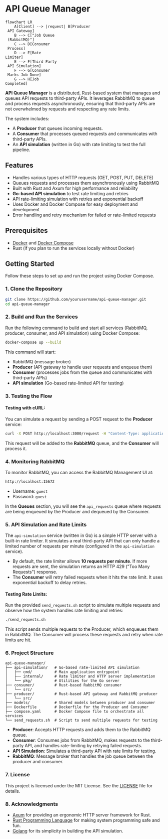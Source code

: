 # API Queue Manager

```mermaid
flowchart LR
    A[Client] --> |request| B[Producer
 API Gateway]
    B --> C["Job Queue
 (RabbitMQ)"]
    C --> D[Consumer
 Process]
    D --> E[Rate
Limiter]
    E --> F[Third Party
 API Simulation]
    F --> G[Consumer
 Marks Job Done]
    G --> H[Job
Completed]
```

**API Queue Manager** is a distributed, Rust-based system that manages and queues API requests to third-party APIs. It leverages RabbitMQ to queue and process requests asynchronously, ensuring that third-party APIs are not overwhelmed by requests and respecting any rate limits.

The system includes:

- A **Producer** that queues incoming requests.
- A **Consumer** that processes queued requests and communicates with third-party APIs.
- An **API simulation** (written in Go) with rate limiting to test the full pipeline.

## Features

- Handles various types of HTTP requests (GET, POST, PUT, DELETE)
- Queues requests and processes them asynchronously using RabbitMQ
- Built with Rust and Axum for high performance and reliability
- **Go-based API simulation** to test rate limiting and retries
- API rate-limiting simulation with retries and exponential backoff
- Uses Docker and Docker Compose for easy deployment and development
- Error handling and retry mechanism for failed or rate-limited requests

## Prerequisites

- [Docker](https://docs.docker.com/get-docker/) and [Docker Compose](https://docs.docker.com/compose/install/)
- Rust (if you plan to run the services locally without Docker)

## Getting Started

Follow these steps to set up and run the project using Docker Compose.

### 1. Clone the Repository

```bash
git clone https://github.com/yourusername/api-queue-manager.git
cd api-queue-manager
```

### 2. Build and Run the Services

Run the following command to build and start all services (RabbitMQ, producer, consumer, and API simulation) using Docker Compose:

```bash
docker-compose up --build
```

This command will start:

- RabbitMQ (message broker)
- **Producer** (API gateway to handle user requests and enqueue them)
- **Consumer** (processes jobs from the queue and communicates with third-party APIs)
- **API simulation** (Go-based rate-limited API for testing)

### 3. Testing the Flow

#### Testing with cURL:

You can simulate a request by sending a POST request to the **Producer** service:

```bash
curl -X POST http://localhost:3000/request -H "Content-Type: application/json" -d '{"method": "GET", "endpoint": "http://api-simulation:8080/", "payload": null}'
```

This request will be added to the **RabbitMQ** queue, and the **Consumer** will process it.

### 4. Monitoring RabbitMQ

To monitor RabbitMQ, you can access the RabbitMQ Management UI at:

```bash
http://localhost:15672
```

- Username: `guest`
- Password: `guest`

In the **Queues** section, you will see the `api_requests` queue where requests are being enqueued by the Producer and dequeued by the Consumer.

### 5. API Simulation and Rate Limits

The `api-simulation` service (written in Go) is a simple HTTP server with a built-in rate limiter. It simulates a real third-party API that can only handle a limited number of requests per minute (configured in the `api-simulation` service).

- By default, the rate limiter allows **10 requests per minute**. If more requests are sent, the simulation returns an HTTP 429 ("Too Many Requests") response.
- The **Consumer** will retry failed requests when it hits the rate limit. It uses exponential backoff to delay retries.

#### Testing Rate Limits:

Run the provided `send_requests.sh` script to simulate multiple requests and observe how the system handles rate limiting and retries:

```bash
./send_requests.sh
```

This script sends multiple requests to the Producer, which enqueues them in RabbitMQ. The Consumer will process these requests and retry when rate limits are hit.

### 6. Project Structure

```
api-queue-manager/
├── api-simulation/   # Go-based rate-limited API simulation
│   ├── cmd/          # Main application entrypoint
│   ├── internal/     # Rate limiter and HTTP server implementation
│   └── pkg/          # Utilities for the Go server
├── consumer/         # Rust-based RabbitMQ consumer
│   └── src/
├── producer/         # Rust-based API gateway and RabbitMQ producer
│   └── src/
├── models/           # Shared models between producer and consumer
├── Dockerfile        # Dockerfile for the Producer and Consumer
├── compose.yaml      # Docker Compose file to orchestrate all services
└── send_requests.sh  # Script to send multiple requests for testing
```

- **Producer**: Accepts HTTP requests and adds them to the RabbitMQ queue.
- **Consumer**: Consumes jobs from RabbitMQ, makes requests to the third-party API, and handles rate-limiting by retrying failed requests.
- **API Simulation**: Simulates a third-party API with rate limits for testing.
- **RabbitMQ**: Message broker that handles the job queue between the producer and consumer.

### 7. License

This project is licensed under the MIT License. See the [LICENSE](LICENSE) file for details.

### 8. Acknowledgments

- [Axum](https://github.com/tokio-rs/axum) for providing an ergonomic HTTP server framework for Rust.
- [Rust Programming Language](https://www.rust-lang.org/) for making system programming safe and fun.
- [Golang](https://golang.org/) for its simplicity in building the API simulation.
